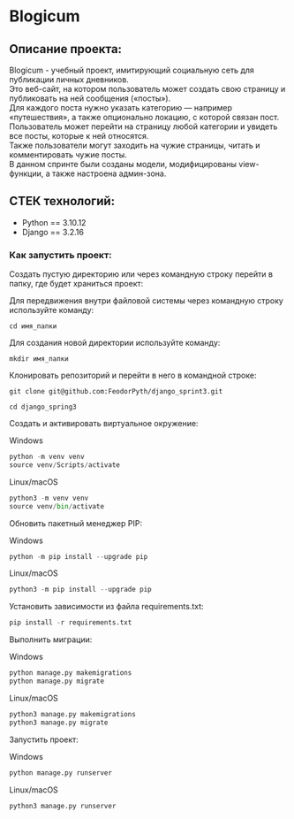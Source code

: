 # Blogicum
## Описание проекта:
Blogicum - учебный проект, имитирующий социальную сеть для публикации личных дневников.<br/>
Это веб-сайт, на котором пользователь может создать свою страницу и публиковать на ней сообщения («посты»).<br/>
Для каждого поста нужно указать категорию — например «путешествия», а также опционально локацию, с которой связан пост.<br/> 
Пользователь может перейти на страницу любой категории и увидеть все посты, которые к ней относятся.<br/>
Также пользователи могут заходить на чужие страницы, читать и комментировать чужие посты.<br/>
В данном спринте были созданы модели, модифицированы view-функции, а также настроена админ-зона.<br/>

## СТЕК технологий:
* Python == 3.10.12
* Django == 3.2.16

### Как запустить проект:

Создать пустую директорию или через командную строку перейти в папку, где будет храниться проект:

Для передвижения внутри файловой системы через командную строку используйте команду:
```
cd имя_папки
```

Для создания новой директории используйте команду:
```
mkdir имя_папки
```

Клонировать репозиторий и перейти в него в командной строке: 
```
git clone git@github.com:FeodorPyth/django_sprint3.git
```

```
cd django_spring3
```

Создать и активировать виртуальное окружение:

Windows
```python
python -m venv venv
source venv/Scripts/activate
```

Linux/macOS
```python
python3 -m venv venv
source venv/bin/activate
```

Обновить пакетный менеджер PIP:

Windows
```python
python -m pip install --upgrade pip
```

Linux/macOS
```python
python3 -m pip install --upgrade pip
```

Установить зависимости из файла requirements.txt:

```python
pip install -r requirements.txt
```

Выполнить миграции:

Windows
```python
python manage.py makemigrations
python manage.py migrate
```

Linux/macOS
```python
python3 manage.py makemigrations
python3 manage.py migrate
```

Запустить проект:

Windows
```python
python manage.py runserver
```

Linux/macOS
```python
python3 manage.py runserver
```
